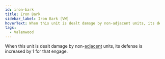```yaml
---
id: iron-bark
title: Iron Bark
sidebar_label: Iron Bark [VW]
hoverText: When this unit is dealt damage by non-adjacent units, its defense is increased by 1 for that engage.
tags:
  - Valenwood
---
```


When this unit is dealt damage by non-[adjacent](/docs/all/other/adjacent) units, its defense is increased by 1 for that engage.